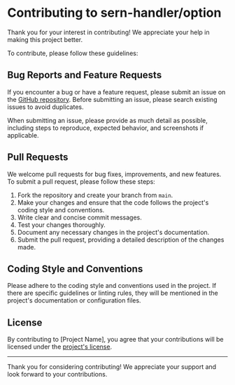 # Contributing to sern-handler/option

Thank you for your interest in contributing! We appreciate your help in making this project better.

To contribute, please follow these guidelines:

## Bug Reports and Feature Requests

If you encounter a bug or have a feature request, please submit an issue on the [GitHub repository](https://github.com/sern-handler/option/issues). Before submitting an issue, please search existing issues to avoid duplicates.

When submitting an issue, please provide as much detail as possible, including steps to reproduce, expected behavior, and screenshots if applicable.

## Pull Requests

We welcome pull requests for bug fixes, improvements, and new features. To submit a pull request, please follow these steps:

1. Fork the repository and create your branch from `main`.
2. Make your changes and ensure that the code follows the project's coding style and conventions.
3. Write clear and concise commit messages.
4. Test your changes thoroughly.
5. Document any necessary changes in the project's documentation.
6. Submit the pull request, providing a detailed description of the changes made.

## Coding Style and Conventions

Please adhere to the coding style and conventions used in the project. If there are specific guidelines or linting rules, they will be mentioned in the project's documentation or configuration files.

## License

By contributing to [Project Name], you agree that your contributions will be licensed under the [project's license](./LICENSE).

---

Thank you for considering contributing! We appreciate your support and look forward to your contributions.
